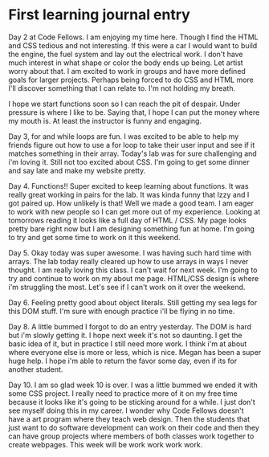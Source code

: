 # First learning journal entry
Day 2 at Code Fellows. I am enjoying my time here. Though I find the HTML and CSS tedious and not interesting. If this were a car I would want to build the engine, the fuel system and lay out the electrical work. I don't have much interest in what shape or color the body ends up being. Let artist worry about that. I am excited to work in groups and have more defined goals for larger projects. Perhaps being forced to do CSS and HTML more I'll discover something that I can relate to. I'm not holding my breath.

I hope we start functions soon so I can reach the pit of despair. Under pressure is where I like to be. Saying that, I hope I can put the money where my mouth is. At least the instructor is funny and engaging.

Day 3, for and while loops are fun. I was excited to be able to help my friends figure out how to use a for loop to take their user input and see if it matches something in their array. Today's lab was for sure challenging and i'm loving it. Still not too excited about CSS. I'm going to get some dinner and say late and make my website pretty.

Day 4. Functions!! Super excited to keep learning about functions. It was really great working in pairs for the lab. It was kinda funny that Izzy and I got paired up. How unlikely is that! Well we made a good team. I am eager to work with new people so I can get more out of my experience. Looking at tomorrows reading it looks like a full day of HTML / CSS. My page looks pretty bare right now but I am designing something fun at home. I'm going to try and get some time to work on it this weekend.

Day 5. Okay today was super awesome. I was having such hard time with arrays. The lab today really cleared up how to use arrays in ways I never thought. I am really loving this class. I can't wait for next week. I'm going to try and continue to work on my about me page. HTML/CSS design is where i'm struggling the most. Let's see if I can't work on it over the weekend.

Day 6. Feeling pretty good about object literals. Still getting my sea legs for this DOM stuff. I'm sure with enough practice i'll be flying in no time.   

Day 8. A little bummed I forgot to do an entry yesterday. The DOM is hard but i'm slowly getting it. I hope next week it's not so daunting. I get the basic idea of it, but in practice I still need more work. I think i'm at about where everyone else is more or less, which is nice. Megan has been a super huge help. I hope i'm able to return the favor some day, even if its for another student.

Day 10. I am so glad week 10 is over. I was a little bummed we ended it with some CSS project. I really need to practice more of it on my free time because it looks like it's going to be sticking around for a while. I just don't see myself doing this in my career. I wonder why Code Fellows doesn't have a art program where they teach web design. Then the students that just want to do software development can work on their code and then they can have group projects where members of both classes work together to create webpages. This week will be work work work work.
